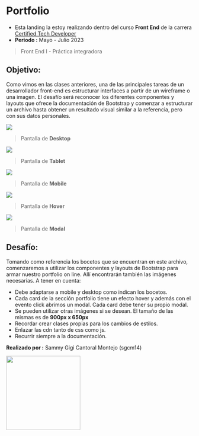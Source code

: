 Portfolio
=============
- Esta landing la estoy realizando dentro del curso **Front End** de la carrera [Certified Tech Developer](https://www.digitalhouse.com/ar/productos/programacion/certified-tech-developer "Certified Tech Developer") 
- **Periodo :** Mayo - Julio 2023
> Front End I - Práctica integradora

**Objetivo:**
------------

Como vimos en las clases anteriores, una de las principales tareas de un desarrollador front-end es estructurar interfaces a partir de un wireframe o una imagen. El desafío será reconocer los diferentes componentes y layouts que ofrece la documentación de Bootstrap y comenzar a estructurar un archivo hasta obtener un resultado visual similar a la referencia, pero con sus datos personales.


 ![](https://raw.githubusercontent.com/sgcm14/0523C02-portfolio/main/img/Bocetos/desktop.png)
> Pantalla de **Desktop**

![](https://raw.githubusercontent.com/sgcm14/0523C02-portfolio/main/img/Bocetos/tablet.png)
> Pantalla de **Tablet**

![](https://raw.githubusercontent.com/sgcm14/0523C02-portfolio/main/img/Bocetos/mobile.png)
> Pantalla de **Mobile**

![](https://raw.githubusercontent.com/sgcm14/0523C02-portfolio/main/img/Bocetos/hover.png)
> Pantalla de **Hover**

![](https://raw.githubusercontent.com/sgcm14/0523C02-portfolio/main/img/Bocetos/modal.png)
> Pantalla de **Modal**


**Desafío:**
------------
Tomando como referencia los bocetos que se encuentran en este archivo, comenzaremos a utilizar los componentes y layouts de Bootstrap para armar nuestro portfolio on line. Allí encontrarán también las imágenes necesarias.
A tener en cuenta:
- Debe adaptarse a mobile y desktop como indican los bocetos.
- Cada card de la sección portfolio tiene un efecto hover y además con el evento click abrimos un modal. Cada card debe tener su propio modal.
- Se pueden utilizar otras imágenes si se desean. El tamaño de las mismas es de **900px x 650px**
- Recordar crear clases propias para los cambios de estilos.
- Enlazar las cdn tanto de css como js.
- Recurrir siempre a la documentación.

**Realizado por :** Sammy Gigi Cantoral Montejo (sgcm14)

<img src ="https://raw.githubusercontent.com/sgcm14/sgcm14/main/sammy.jpg" width="200">